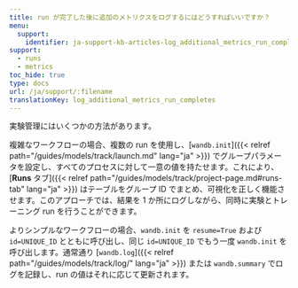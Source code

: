 ```yaml
---
title: run が完了した後に追加のメトリクスをログするにはどうすればいいですか？
menu:
  support:
    identifier: ja-support-kb-articles-log_additional_metrics_run_completes
support:
  - runs
  - metrics
toc_hide: true
type: docs
url: /ja/support/:filename
translationKey: log_additional_metrics_run_completes
---
```

実験管理にはいくつかの方法があります。

複雑なワークフローの場合、複数の run を使用し、[`wandb.init`]({{< relref path="/guides/models/track/launch.md" lang="ja" >}}) でグループパラメータを設定し、すべてのプロセスに対して一意の値を持たせます。これにより、[**Runs** タブ]({{< relref path="/guides/models/track/project-page.md#runs-tab" lang="ja" >}}) はテーブルをグループ ID でまとめ、可視化を正しく機能させます。このアプローチでは、結果を 1 か所にログしながら、同時に実験とトレーニング run を行うことができます。

よりシンプルなワークフローの場合、`wandb.init` を `resume=True` および `id=UNIQUE_ID` とともに呼び出し、同じ `id=UNIQUE_ID` でもう一度 `wandb.init` を呼び出します。通常通り [`wandb.log`]({{< relref path="/guides/models/track/log/" lang="ja" >}}) または `wandb.summary` でログを記録し、run の値はそれに応じて更新されます。